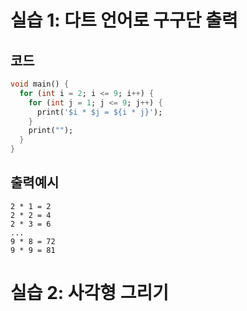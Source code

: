 # 실습 1: 다트 언어로 구구단 출력

## 코드
```dart
void main() {
  for (int i = 2; i <= 9; i++) { 
    for (int j = 1; j <= 9; j++) { 
      print('$i * $j = ${i * j}'); 
    }
    print("");
  }
}
```
## 출력예시
```
2 * 1 = 2  
2 * 2 = 4  
2 * 3 = 6  
...  
9 * 8 = 72  
9 * 9 = 81  
```
# 실습 2: 사각형 그리기
